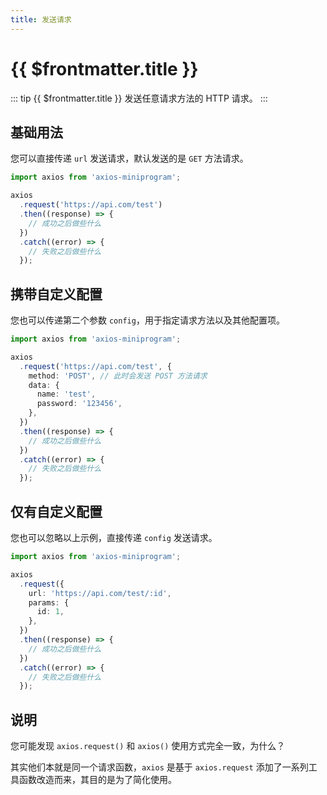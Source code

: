 ```yaml
---
title: 发送请求
---
```


# {{ $frontmatter.title }}

::: tip {{ $frontmatter.title }}
发送任意请求方法的 HTTP 请求。
:::

## 基础用法

您可以直接传递 `url` 发送请求，默认发送的是 `GET` 方法请求。

```ts
import axios from 'axios-miniprogram';

axios
  .request('https://api.com/test')
  .then((response) => {
    // 成功之后做些什么
  })
  .catch((error) => {
    // 失败之后做些什么
  });
```

## 携带自定义配置

您也可以传递第二个参数 `config`，用于指定请求方法以及其他配置项。

```ts
import axios from 'axios-miniprogram';

axios
  .request('https://api.com/test', {
    method: 'POST', // 此时会发送 POST 方法请求
    data: {
      name: 'test',
      password: '123456',
    },
  })
  .then((response) => {
    // 成功之后做些什么
  })
  .catch((error) => {
    // 失败之后做些什么
  });
```

## 仅有自定义配置

您也可以忽略以上示例，直接传递 `config` 发送请求。

```ts
import axios from 'axios-miniprogram';

axios
  .request({
    url: 'https://api.com/test/:id',
    params: {
      id: 1,
    },
  })
  .then((response) => {
    // 成功之后做些什么
  })
  .catch((error) => {
    // 失败之后做些什么
  });
```

## 说明

您可能发现 `axios.request()` 和 `axios()` 使用方式完全一致，为什么？

其实他们本就是同一个请求函数，`axios` 是基于 `axios.request` 添加了一系列工具函数改造而来，其目的是为了简化使用。
